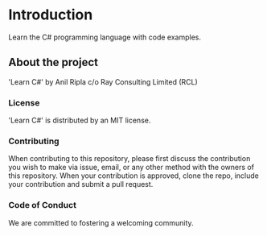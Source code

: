 # Introduction
Learn the C# programming language with code examples.

## About the project

'Learn C#' by Anil Ripla c/o Ray Consulting Limited (RCL)

### License
'Learn C#' is distributed by an MIT license.

### Contributing
When contributing to this repository, please first discuss the contribution you wish to make via issue, email, or any other method with the owners of this repository. When your contribution is approved, clone the repo, include your contribution and submit a pull request.

### Code of Conduct
We are committed to fostering a welcoming community.
                            
